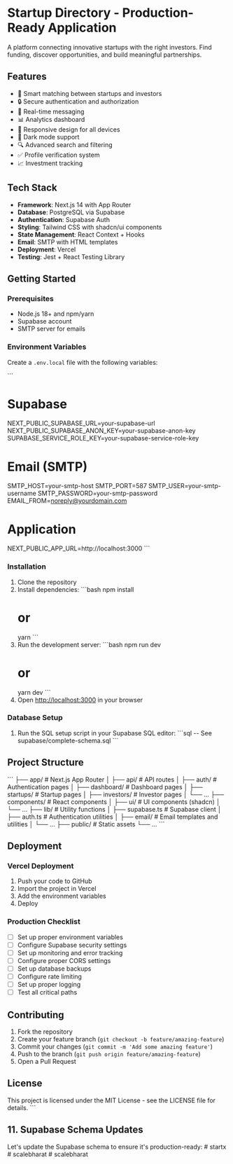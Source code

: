 # Startup Directory - Production-Ready Application

A platform connecting innovative startups with the right investors. Find funding, discover opportunities, and build meaningful partnerships.

## Features

- 🚀 Smart matching between startups and investors
- 🔒 Secure authentication and authorization
- 💬 Real-time messaging
- 📊 Analytics dashboard
- 📱 Responsive design for all devices
- 🌙 Dark mode support
- 🔍 Advanced search and filtering
- ✅ Profile verification system
- 📈 Investment tracking

## Tech Stack

- **Framework**: Next.js 14 with App Router
- **Database**: PostgreSQL via Supabase
- **Authentication**: Supabase Auth
- **Styling**: Tailwind CSS with shadcn/ui components
- **State Management**: React Context + Hooks
- **Email**: SMTP with HTML templates
- **Deployment**: Vercel
- **Testing**: Jest + React Testing Library

## Getting Started

### Prerequisites

- Node.js 18+ and npm/yarn
- Supabase account
- SMTP server for emails

### Environment Variables

Create a `.env.local` file with the following variables:

\`\`\`
# Supabase
NEXT_PUBLIC_SUPABASE_URL=your-supabase-url
NEXT_PUBLIC_SUPABASE_ANON_KEY=your-supabase-anon-key
SUPABASE_SERVICE_ROLE_KEY=your-supabase-service-role-key

# Email (SMTP)
SMTP_HOST=your-smtp-host
SMTP_PORT=587
SMTP_USER=your-smtp-username
SMTP_PASSWORD=your-smtp-password
EMAIL_FROM=noreply@yourdomain.com

# Application
NEXT_PUBLIC_APP_URL=http://localhost:3000
\`\`\`

### Installation

1. Clone the repository
2. Install dependencies:
   \`\`\`bash
   npm install
   # or
   yarn
   \`\`\`
3. Run the development server:
   \`\`\`bash
   npm run dev
   # or
   yarn dev
   \`\`\`
4. Open [http://localhost:3000](http://localhost:3000) in your browser

### Database Setup

1. Run the SQL setup script in your Supabase SQL editor:
   \`\`\`sql
   -- See supabase/complete-schema.sql
   \`\`\`

## Project Structure

\`\`\`
├── app/                  # Next.js App Router
│   ├── api/              # API routes
│   ├── auth/             # Authentication pages
│   ├── dashboard/        # Dashboard pages
│   ├── startups/         # Startup pages
│   ├── investors/        # Investor pages
│   └── ...
├── components/           # React components
│   ├── ui/               # UI components (shadcn)
│   └── ...
├── lib/                  # Utility functions
│   ├── supabase.ts       # Supabase client
│   ├── auth.ts           # Authentication utilities
│   ├── email/            # Email templates and utilities
│   └── ...
├── public/               # Static assets
└── ...
\`\`\`

## Deployment

### Vercel Deployment

1. Push your code to GitHub
2. Import the project in Vercel
3. Add the environment variables
4. Deploy

### Production Checklist

- [ ] Set up proper environment variables
- [ ] Configure Supabase security settings
- [ ] Set up monitoring and error tracking
- [ ] Configure proper CORS settings
- [ ] Set up database backups
- [ ] Configure rate limiting
- [ ] Set up proper logging
- [ ] Test all critical paths

## Contributing

1. Fork the repository
2. Create your feature branch (`git checkout -b feature/amazing-feature`)
3. Commit your changes (`git commit -m 'Add some amazing feature'`)
4. Push to the branch (`git push origin feature/amazing-feature`)
5. Open a Pull Request

## License

This project is licensed under the MIT License - see the LICENSE file for details.
\`\`\`

## 11. Supabase Schema Updates

Let's update the Supabase schema to ensure it's production-ready:
#   s t a r t x  
 #   s c a l e b h a r a t  
 #   s c a l e b h a r a t  
 